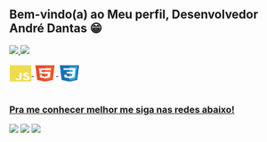 ## Bem-vindo(a) ao Meu perfil, Desenvolvedor André Dantas 😁

 <div>
   <a href="https://github.com/andredantasti">
   <img height="180em" src="https://github-readme-stats.vercel.app/api?username=andredantasti&show_icons=true&theme=tokyonight"/>
   <img height="180em" src="https://github-readme-stats.vercel.app/api/top-langs/?username=andredantasti&layout=compact&langs_count=6"/>
</div>
    
<div style="display: inline_block"><br>
  <img align="center" alt="Js" height="30" width="40" src="https://raw.githubusercontent.com/devicons/devicon/master/icons/javascript/javascript-plain.svg">
  <img align="center" alt="HTML" height="30" width="40" src="https://raw.githubusercontent.com/devicons/devicon/master/icons/html5/html5-original.svg">
  <img align="center" alt="CSS" height="30" width="40" src="https://raw.githubusercontent.com/devicons/devicon/master/icons/css3/css3-original.svg">
</div>
 
<br>
 
### Pra me conhecer melhor me siga nas redes abaixo!
 
<div>
  <a href="https://instagram.com/andredantasti" target="_blank"><img src="https://img.shields.io/badge/-Instagram-%23E4405F?style=for-the-badge&logo=instagram&logoColor=white" target="_blank"></a>
  <a href = "mailto:andremoreirati@gmail.com"><img src="https://img.shields.io/badge/-Gmail-%23333?style=for-the-badge&logo=gmail&logoColor=white" target="_blank"></a>
  <a href="[https://www.linkedin.com/in/andre-alexandre-moreira-dantas-451817233]" target="_blank"><img src="https://img.shields.io/badge/-LinkedIn-%230077B5?style=for-the-badge&logo=linkedin&logoColor=white" target="_blank"></a>
</div>
